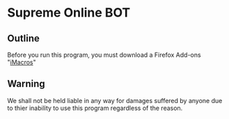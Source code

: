 # Supreme Online BOT


## Outline

Before you run this program, you must download a Firefox Add-ons "[iMacros](https://addons.mozilla.org/ja/firefox/addon/imacros-for-firefox/)"  

## Warning

We shall not be held liable in any way for damages suffered by anyone due to thier inability to use this program regardless of the reason.